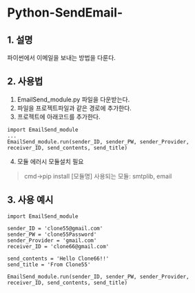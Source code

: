 # Python-SendEmail-
## 1. 설명
파이썬에서 이메일을 보내는 방법을 다룬다.
## 2. 사용법
1. EmailSend_module.py 파일을 다운받는다.
2. 파일을 프로젝트파일과 같은 경로에 추가한다.
3. 프로젝트에 아래코드를 추가한다.
<pre><code>import EmailSend_module
...
EmailSend_module.run(sender_ID, sender_PW, sender_Provider, receiver_ID, send_contents, send_title)</code></pre>
4. 모듈 에러시 모듈설치 필요
> cmd->pip install [모듈명]
> 사용되는 모듈: smtplib, email
## 3. 사용 예시
<pre><code>import EmailSend_module

sender_ID = 'clone55@gmail.com'
sender_PW = 'clone55Password'
sender_Provider = 'gmail.com'
receiver_ID = 'clone66@gmail.com'

send_contents = 'Hello Clone66!!'
send_title = 'From Clone55'

EmailSend_module.run(sender_ID, sender_PW, sender_Provider, receiver_ID, send_contents, send_title)</code></pre
## 4. 설명
import EmailSend_module는 모듈파일을 프로젝트에 추가하는 역할이다.
EmailSend_module.run()함수는 메일을 보내는 함수다.
sender_ID: 보내는 사람의 이메일 ex)clone55@gmail.com
sender_PW: 보내는 사람의 비밀번호 ex)password55
sender_Provider: 보낸는 사람의 SMTP서버명 ex)gmail.com
receiver_ID: 받는 사람의 이메일
send_contents: 이메일 내용 ex)hello
send_title: 이메일 제목 ex)From python
